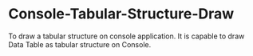 # Console-Tabular-Structure-Draw
To draw a tabular structure on console application. It is capable to draw Data Table as tabular structure on Console.
